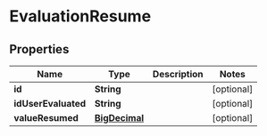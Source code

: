 
# EvaluationResume

## Properties
Name | Type | Description | Notes
------------ | ------------- | ------------- | -------------
**id** | **String** |  |  [optional]
**idUserEvaluated** | **String** |  |  [optional]
**valueResumed** | [**BigDecimal**](BigDecimal.md) |  |  [optional]



